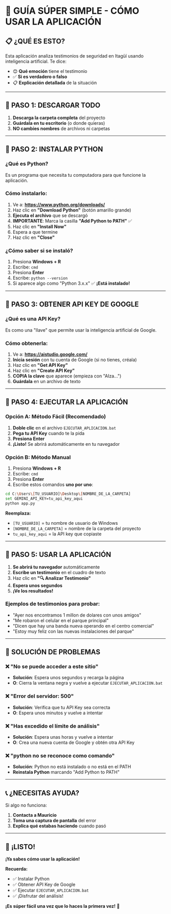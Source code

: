 # 🚀 GUÍA SÚPER SIMPLE - CÓMO USAR LA APLICACIÓN

## 📋 **¿QUÉ ES ESTO?**
Esta aplicación analiza testimonios de seguridad en Itagüí usando inteligencia artificial. Te dice:
- 😊 **Qué emoción** tiene el testimonio
- ✅ **Si es verdadero o falso**
- 📋 **Explicación detallada** de la situación

---

## 🎯 **PASO 1: DESCARGAR TODO**

1. **Descarga la carpeta completa** del proyecto
2. **Guárdala en tu escritorio** (o donde quieras)
3. **NO cambies nombres** de archivos ni carpetas

---

## 🎯 **PASO 2: INSTALAR PYTHON**

### **¿Qué es Python?**
Es un programa que necesita tu computadora para que funcione la aplicación.

### **Cómo instalarlo:**
1. Ve a: **https://www.python.org/downloads/**
2. Haz clic en **"Download Python"** (botón amarillo grande)
3. **Ejecuta el archivo** que se descargó
4. **IMPORTANTE**: Marca la casilla **"Add Python to PATH"** ✅
5. Haz clic en **"Install Now"**
6. Espera a que termine
7. Haz clic en **"Close"**

### **¿Cómo saber si se instaló?**
1. Presiona **Windows + R**
2. Escribe: `cmd`
3. Presiona **Enter**
4. Escribe: `python --version`
5. Si aparece algo como "Python 3.x.x" ✅ **¡Está instalado!**

---

## 🎯 **PASO 3: OBTENER API KEY DE GOOGLE**

### **¿Qué es una API Key?**
Es como una "llave" que permite usar la inteligencia artificial de Google.

### **Cómo obtenerla:**
1. Ve a: **https://aistudio.google.com/**
2. **Inicia sesión** con tu cuenta de Google (si no tienes, créala)
3. Haz clic en **"Get API Key"**
4. Haz clic en **"Create API Key"**
5. **COPIA la clave** que aparece (empieza con "AIza...")
6. **Guárdala** en un archivo de texto

---

## 🎯 **PASO 4: EJECUTAR LA APLICACIÓN**

### **Opción A: Método Fácil (Recomendado)**
1. **Doble clic** en el archivo `EJECUTAR_APLICACION.bat`
2. **Pega tu API Key** cuando te la pida
3. **Presiona Enter**
4. **¡Listo!** Se abrirá automáticamente en tu navegador

### **Opción B: Método Manual**
1. Presiona **Windows + R**
2. Escribe: `cmd`
3. Presiona **Enter**
4. Escribe estos comandos **uno por uno**:

```bash
cd C:\Users\[TU_USUARIO]\Desktop\[NOMBRE_DE_LA_CARPETA]
set GEMINI_API_KEY=tu_api_key_aqui
python app.py
```

**Reemplaza:**
- `[TU_USUARIO]` = tu nombre de usuario de Windows
- `[NOMBRE_DE_LA_CARPETA]` = nombre de la carpeta del proyecto
- `tu_api_key_aqui` = la API key que copiaste

---

## 🎯 **PASO 5: USAR LA APLICACIÓN**

1. **Se abrirá tu navegador** automáticamente
2. **Escribe un testimonio** en el cuadro de texto
3. Haz clic en **"🔍 Analizar Testimonio"**
4. **Espera unos segundos**
5. **¡Ve los resultados!**

### **Ejemplos de testimonios para probar:**
- "Ayer nos encontramos 1 millon de dolares con unos amigos"
- "Me robaron el celular en el parque principal"
- "Dicen que hay una banda nueva operando en el centro comercial"
- "Estoy muy feliz con las nuevas instalaciones del parque"

---

## 🚨 **SOLUCIÓN DE PROBLEMAS**

### **❌ "No se puede acceder a este sitio"**
- **Solución**: Espera unos segundos y recarga la página
- **O**: Cierra la ventana negra y vuelve a ejecutar `EJECUTAR_APLICACION.bat`

### **❌ "Error del servidor: 500"**
- **Solución**: Verifica que tu API Key sea correcta
- **O**: Espera unos minutos y vuelve a intentar

### **❌ "Has excedido el límite de análisis"**
- **Solución**: Espera unas horas y vuelve a intentar
- **O**: Crea una nueva cuenta de Google y obtén otra API Key

### **❌ "python no se reconoce como comando"**
- **Solución**: Python no está instalado o no está en el PATH
- **Reinstala Python** marcando "Add Python to PATH"

---

## 📞 **¿NECESITAS AYUDA?**

Si algo no funciona:
1. **Contacta a Mauricio**
2. **Toma una captura de pantalla** del error
3. **Explica qué estabas haciendo** cuando pasó

---

## 🎉 **¡LISTO!**

**¡Ya sabes cómo usar la aplicación!** 

**Recuerda:**
- ✅ Instalar Python
- ✅ Obtener API Key de Google
- ✅ Ejecutar `EJECUTAR_APLICACION.bat`
- ✅ ¡Disfrutar del análisis!

**¡Es súper fácil una vez que lo haces la primera vez!** 🚀
